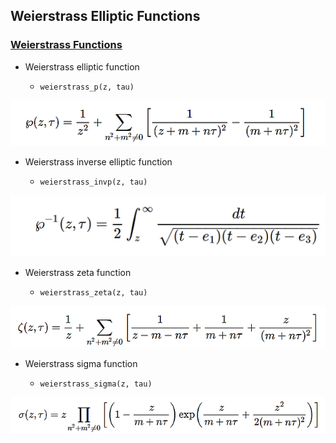 ## Weierstrass Elliptic Functions

### [Weierstrass Functions](http://arblib.org/acb_elliptic.html#weierstrass-elliptic-functions)

- Weierstrass elliptic function

    - `weierstrass_p(z, tau)`
    
![Weierstrass_p](assets/Weierstrass_p.png)     


- Weierstrass inverse elliptic function

    - `weierstrass_invp(z, tau)`
    
![Weierstrass_pinv](assets/Weierstrass_pinv.png)

- Weierstrass zeta function

    - `weierstrass_zeta(z, tau)`
    
![Weierstrass_zeta](assets/Weierstrass_zeta.png)

- Weierstrass sigma function

    - `weierstrass_sigma(z, tau)`
    
![Weierstrass_sigma](assets/Weierstrass_sigma.png)

